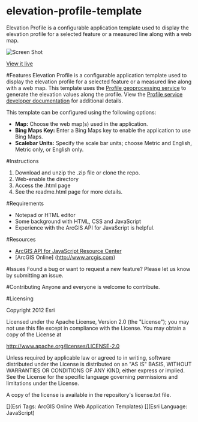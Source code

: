 elevation-profile-template
==========================

Elevation Profile is a configurable application template used to display the elevation profile for a selected feature or a measured line along with a web map.

![Screen Shot](https://dl.dropboxusercontent.com/u/24627279/screenshots/elevation_profile_th.jpg)

[View it live](http://www.arcgis.com/apps/Elevations/index.html?webmap=8dd583ea3de64e40b92ea5a261d0c6c8)

#Features
Elevation Profile is a configurable application template used to display the elevation profile for a selected feature or a measured line along with a web map. This template uses the [Profile geoprocessing service](http://www.arcgis.com/home/item.html?id=3300cfc33ca74a9fac69d2e0f4ea46e5) to generate the elevation values along the profile. View the [Profile service developer documentation](https://developers.arcgis.com/en/rest/elevation/api-reference/profilesync.htm) for additional details.

This template can be configured using the following options:

- **Map:** Choose the web map(s) used in the application. 
- **Bing Maps Key:** Enter a Bing Maps key to enable the application to use Bing Maps. 
- **Scalebar Units:** Specify the scale bar units; choose Metric and English, Metric only, or English only. 


#Instructions

1. Download and unzip the .zip file or clone the repo. 
2. Web-enable the directory
3. Access the .html page 
4. See the readme.html page for more details. 


#Requirements

- Notepad or HTML editor
- Some background with HTML, CSS and JavaScript
- Experience with the ArcGIS API for JavaScript is helpful. 

#Resources

- [ArcGIS API for JavaScript Resource Center](http://help.arcgis.com/en/webapi/javascript/arcgis/index.html)
- [ArcGIS Online] (http://www.arcgis.com)

#Issues
Found a bug or want to request a new feature? Please let us know by submitting an issue. 

#Contributing
Anyone and everyone is welcome to contribute. 

#Licensing 

Copyright 2012 Esri

Licensed under the Apache License, Version 2.0 (the "License"); you may not use this file except in compliance with the License. You may obtain a copy of the License at

http://www.apache.org/licenses/LICENSE-2.0

Unless required by applicable law or agreed to in writing, software distributed under the License is distributed on an "AS IS" BASIS, WITHOUT WARRANTIES OR CONDITIONS OF ANY KIND, either express or implied. See the License for the specific language governing permissions and limitations under the License.

A copy of the license is available in the repository's license.txt file.


[](Esri Tags: ArcGIS Online Web Application Templates) 
[](Esri Language: JavaScript)
